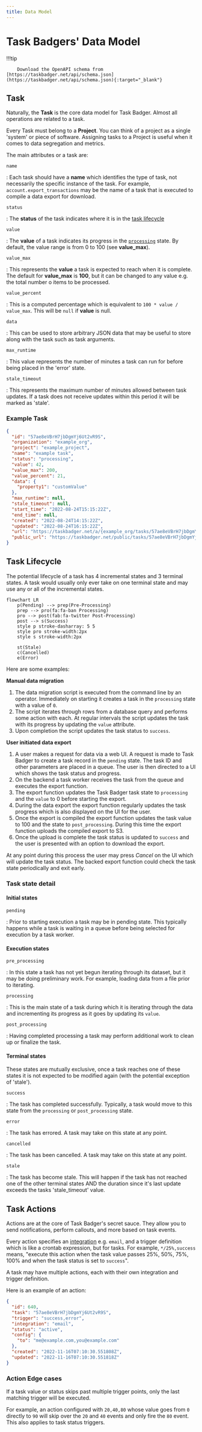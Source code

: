 ```yaml
---
title: Data Model
---
```

# Task Badgers' Data Model

!!!tip

        Download the OpenAPI schema from [https://taskbadger.net/api/schema.json](https://taskbadger.net/api/schema.json){:target="_blank"}

## Task

Naturally, the **Task** is the core data model for Task Badger. Almost all operations are related
to a task. 

Every Task must belong to a **Project**. You can think of a project as a single 'system' or piece of software.
Assigning tasks to a Project is useful when it comes to data segregation and metrics.

The main attributes or a task are:

`name`

:   Each task should have a **name** which identifies the type of task, not necessarily the specific instance
    of the task. For example, `account.export_transactions` may be the name of a task that is executed to
    compile a data export for download.

`status`

:   The **status** of the task indicates where it is in the [task lifecycle](#task-lifecycle)

`value`

:   The **value** of a task indicates its progress in the [`processing`](#state-processing) state. By default,
    the value range is from 0 to 100 (see **value_max**). 

`value_max`

:   This represents the **value** a task is expected to reach when it is complete.
    The default for **value_max** is **100**, but it can be changed to any value e.g. the total number o
    items to be processed.

`value_percent`

:   This is a computed percentage which is equivalent to `100 * value / value_max`. This will be `null`
    if **value** is null.

`data`

:   This can be used to store arbitrary JSON data that may be useful to store along with the task such
    as task arguments.

`max_runtime`

:   This value represents the number of minutes a task can run for before being placed in the 'error' state.

`stale_timeout`

:    This represents the maximum number of minutes allowed between task updates. If a task does not receive
     updates within this period it will be marked as 'stale'.

### Example Task

```json
{
  "id": "57ae8eVBrH7jbDgmYj6Ut2vR9S",
  "organization": "example_org",
  "project": "example_project",
  "name": "example task",
  "status": "processing",
  "value": 42,
  "value_max": 200,
  "value_percent": 21,
  "data": {
    "property1": "customValue"
  },
  "max_runtime": null,
  "stale_timeout": null,
  "start_time": "2022-08-24T15:15:22Z",
  "end_time": null,
  "created": "2022-08-24T14:15:22Z",
  "updated": "2022-08-24T16:15:22Z",
  "url": "https://taskbadger.net/a/{example_org/tasks/57ae8eVBrH7jbDgmYj6Ut2vR9S/",
  "public_url": "https://taskbadger.net/public/tasks/57ae8eVBrH7jbDgmYj6Ut2vR9S/"
}
```

## Task Lifecycle

The potential lifecycle of a task has 4 incremental states and 3 terminal states. A task would usually only
ever take on one terminal state and may use any or all of the incremental states. 

```mermaid
flowchart LR
    p(Pending) --> prep(Pre-Processing)
    prep --> pro(fa:fa-ban Processing)
    pro --> post(fab:fa-twitter Post-Processing)
    post --> s(Success)
    style p stroke-dasharray: 5 5
    style pro stroke-width:2px
    style s stroke-width:2px
    
    st(Stale)
    c(Cancelled)
    e(Error)
```
Here are some examples:

**Manual data migration**

1. The data migration script is executed from the command line by an operator. Immediately on starting
   it creates a task in the `processing` state with a value of `0`.
2. The script iterates through rows from a database query and performs some action with each. At regular
   intervals the script updates the task with its progress by updating the `value` attribute.
3. Upon completion the script updates the task status to `success`.


**User initiated data export**

1. A user makes a request for data via a web UI. A request is made to Task Badger to create a task record
   in the `pending` state. The task ID and other parameters are placed in a queue. The user is then directed
   to a UI which shows the task status and progress.
2. On the backend a task worker receives the task from the queue and executes the export function.
3. The export function updates the Task Badger task state to `processing` and the `value` to 0 before
   starting the export.
4. During the data export the export function regularly updates the task progress which is also displayed
   on the UI for the user.
5. Once the export is compiled the export function updates the task value to 100 and the state to
   `post_processing`. During this time the export function uploads the compiled export to S3.
6. Once the upload is complete the task status is updated to `success` and the user is presented with
   an option to download the export.

At any point during this process the user may press *Cancel* on the UI which will update the task status.
The backed export function could check the task state periodically and exit early.

### Task state detail

#### Initial states
<a id="state-pending"></a>`pending`

:   Prior to starting execution a task may be in pending state. This typically happens while a task is
    waiting in a queue before being selected for execution by a task worker.


#### Execution states
<a id="state-pre_processing"></a>`pre_processing`

:   In this state a task has not yet begun iterating through its dataset, but it may be doing preliminary
    work. For example, loading data from a file prior to iterating.

<a id="state-processing"></a>`processing`

:   This is the main state of a task during which it is iterating through the data and incrementing its
    progress as it goes by updating its `value`.

<a id="state-post_processing"></a>`post_processing`

:   Having completed processing a task may perform additional work to clean up or finalize the task.

#### Terminal states
These states are mutually exclusive, once a task reaches one of these states it is not expected to be
modified again (with the potential exception of 'stale').

<a id="state-success"></a>`success`

:   The task has completed successfully. Typically, a task would move to this state from the `processing` or
    `post_processing` state.

<a id="state-error"></a>`error`

:   The task has errored. A task may take on this state at any point.

<a id="state-cancelled"></a>`cancelled`

:   The task has been cancelled. A task may take on this state at any point.

<a id="state-stale"></a>`stale`

:   The task has become stale. This will happen if the task has not reached one of the other terminal
    states AND the duration since it's last update exceeds the tasks 'stale_timeout' value.


## Task Actions

Actions are at the core of Task Badger's secret sauce. They allow you to send notifications, perform callouts,
and more based on task events.

Every action specifies an [integration](integrations.md) e.g. `email`, and a trigger definition which is
like a crontab expression, but for tasks. For example, `*/25%,success` means, "execute
this action when the task value passes 25%, 50%, 75%, 100% and when the task status
is set to `success`".

A task may have multiple actions, each with their own integration and trigger definition.

Here is an example of an action:

```json
{
  "id": 640,
  "task": "57ae8eVBrH7jbDgmYj6Ut2vR9S",
  "trigger": "success,error",
  "integration": "email",
  "status": "active",
  "config": {
    "to": "me@example.com,you@example.com"
  },
  "created": "2022-11-16T07:10:30.551808Z",
  "updated": "2022-11-16T07:10:30.551818Z"
}
```


### Action Edge cases

If a task value or status skips past multiple trigger points, only the last matching trigger will be
executed.

For example, an action configured with `20,40,80` whose value goes from `0` directly to `90` will
skip over the `20` and `40` events and only fire the `80` event. This also applies to task
status triggers.
